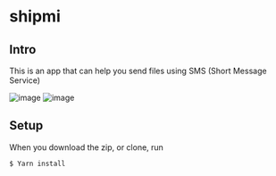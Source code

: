 # shipmi

## Intro
This is an app that can help you send files using SMS (Short Message Service)

![image](https://user-images.githubusercontent.com/91855362/189550542-b2f38e87-4f72-4b81-bed2-a1f71c4e05ad.png) ![image](https://user-images.githubusercontent.com/91855362/189550551-6eed3469-5499-4a46-8b5a-c604884733c2.png)


## Setup
When you download the zip, or clone, run 
```
$ Yarn install
```
